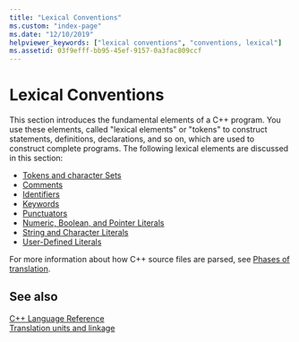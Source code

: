```yaml
---
title: "Lexical Conventions"
ms.custom: "index-page"
ms.date: "12/10/2019"
helpviewer_keywords: ["lexical conventions", "conventions, lexical"]
ms.assetid: 03f9efff-bb95-45ef-9157-0a3fac809ccf
---
```

# Lexical Conventions

This section introduces the fundamental elements of a C++ program. You use these elements, called "lexical elements" or "tokens" to construct statements, definitions, declarations, and so on, which are used to construct complete programs. The following lexical elements are discussed in this section:

- [Tokens and character Sets](../cpp/character-sets.md)
- [Comments](../cpp/comments-cpp.md)
- [Identifiers](../cpp/identifiers-cpp.md)
- [Keywords](../cpp/keywords-cpp.md)
- [Punctuators](../cpp/punctuators-cpp.md)
- [Numeric, Boolean, and Pointer Literals](../cpp/numeric-boolean-and-pointer-literals-cpp.md)
- [String and Character Literals](../cpp/string-and-character-literals-cpp.md)
- [User-Defined Literals](../cpp/user-defined-literals-cpp.md)

For more information about how C++ source files are parsed, see [Phases of translation](../preprocessor/phases-of-translation.md).

## See also

[C++ Language Reference](../cpp/cpp-language-reference.md)<br/>
[Translation units and linkage](program-and-linkage-cpp.md)